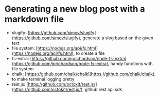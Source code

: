 # Generating a new blog post with a markdown file

* slugify: [https://github.com/simov/slugify](https://github.com/simov/slugify), generate a slog based on the given text
* file system: [https://nodejs.org/api/fs.html](https://nodejs.org/api/fs.html), to create a file
* fs-extra: [https://github.com/jprichardson/node-fs-extra](https://github.com/jprichardson/node-fs-extra), handy functions with file system
* chalk: [https://github.com/chalk/chalk](https://github.com/chalk/chalk), to make terminal logging pretty
* rest.js: [https://github.com/octokit/rest.js/](https://github.com/octokit/rest.js/), github rest api sdk


